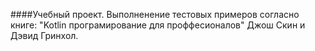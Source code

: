 ####Учебный проект.
Выполненение тестовых примеров согласно книге:
 "Kotlin програмирование для проффесионалов" Джош Скин и Дэвид Гринхол.
